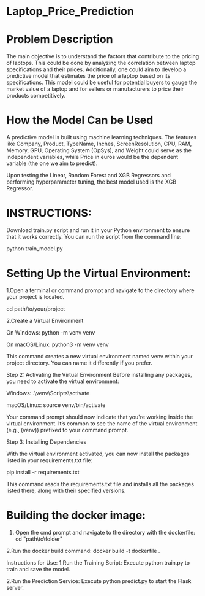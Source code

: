 # Laptop_Price_Prediction


# Problem Description

The main objective is to understand the factors that contribute to the pricing of laptops. This could be done by analyzing the correlation between laptop specifications and their prices. Additionally, one could aim to develop a predictive model that estimates the price of a laptop based on its specifications. This model could be useful for potential buyers to gauge the market value of a laptop and for sellers or manufacturers to price their products competitively.

# How the Model Can be Used
A predictive model is built using machine learning techniques. The features like Company, Product, TypeName, Inches, ScreenResolution, CPU, RAM, Memory, GPU, Operating System (OpSys), and Weight could serve as the independent variables, while Price in euros would be the dependent variable (the one we aim to predict).

Upon testing the Linear, Random Forest and XGB Regressors and performing hyperparameter tuning, the best model used is the XGB Regressor.

# INSTRUCTIONS:

Download train.py script and run it in your Python environment to ensure that it works correctly. You can run the script from the command line:

python train_model.py



# Setting Up the Virtual Environment:

1.Open a terminal or command prompt and navigate to the directory where your project is located.

cd path/to/your/project

2.Create a Virtual Environment

On Windows:
python -m venv venv

On macOS/Linux:
python3 -m venv venv

This command creates a new virtual environment named venv within your project directory. You can name it differently if you prefer.


Step 2: Activating the Virtual Environment
Before installing any packages, you need to activate the virtual environment:



Windows:
.\venv\Scripts\activate

macOS/Linux:
source venv/bin/activate

Your command prompt should now indicate that you're working inside the virtual environment. It’s common to see the name of the virtual environment (e.g., (venv)) prefixed to your command prompt.

Step 3: Installing Dependencies

With the virtual environment activated, you can now install the packages listed in your requirements.txt file:

pip install -r requirements.txt

This command reads the requirements.txt file and installs all the packages listed there, along with their specified versions.


# Building the docker image:

1. Open the cmd prompt and navigate to the directory with the dockerfile:
cd "path\to\folder"

2.Run the docker build command:
docker build -t dockerfile .


Instructions for Use:
1.Run the Training Script: Execute python train.py to train and save the model.

2.Run the Prediction Service: Execute python predict.py to start the Flask server.
